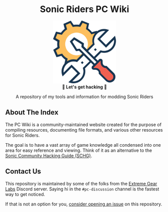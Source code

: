 <div align="center">
	<h1>Sonic Riders PC Wiki</h1>
	<img src="./images/icon.png" Width=200 /><br/>
	<strong>🎈 Let's get hacking 🎈</strong>
    <p>A repository of my tools and information for modding Sonic Riders</p>
</div>

## About The Index

The PC Wiki is a community-maintained website created for the purpose of compiling resources, documenting file formats, and various other resources for Sonic Riders. 

The goal is to have a vast array of game knowledge all condensed into one area for easy reference and viewing. Think of it as an alternative to the [Sonic Community Hacking Guide (SCHG)](http://info.sonicretro.org/SCHG:Sonic_Community_Hacking_Guide).

## Contact Us

This repository is maintained by some of the folks from the [Extreme Gear Labs](https://discord.gg/nfFyGc2EFh) Discord server. Saying hi in the `#pc-discussion` channel is the fastest way to get noticed.

If that is not an option for you, [consider opening an issue](https://github.com/Sewer56/SonicRiders.Index/issues) on this repository.